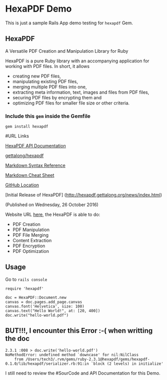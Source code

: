 # HexaPDF Demo

This is just a sample Rails App demo testing for `hexapdf` Gem.

## HexaPDF

A Versatile PDF Creation and Manipulation Library for Ruby

HexaPDF is a pure Ruby library with an accompanying application for working with PDF files. In short, it allows

- creating new PDF files,
- manipulating existing PDF files,
- merging multiple PDF files into one,
- extracting meta information, text, images and files from PDF files,
- securing PDF files by encrypting them and
- optimizing PDF files for smaller file size or other criteria.

### Include this `gem` inside the Gemfile

`gem install hexapdf`

#URL Links
[HexaPDF API Documentation](http://hexapdf.gettalong.org/api/HexaPDF/index.html)

[gettalong/hexapdf](https://github.com/gettalong/hexapdf)

[Markdown Syntax Reference](https://en.support.wordpress.com/markdown-quick-reference/)

[Markdown Cheat Sheet](https://github.com/adam-p/markdown-here/wiki/Markdown-Cheatsheet)

[GitHub Location](https://github.com/ajcubeta/hexapdf-demo)

[Initial Release of HexaPDF] (http://hexapdf.gettalong.org/news/index.html)
(Published on Wednesday, 26 October 2016)

Website URL [here](http://hexapdf.gettalong.org), the HexaPDF is able to do:

- PDF Creation
- PDF Manipulation
- PDF File Merging
- Content Extraction
- PDF Encryption
- PDF Optimization


## Usage

Go to `rails console`

```
require 'hexapdf'

doc = HexaPDF::Document.new
canvas = doc.pages.add_page.canvas
canvas.font('Helvetica', size: 100)
canvas.text("Hello World!", at: [20, 400])
doc.write("hello-world.pdf")
```

## BUT!!!, I encounter this Error :-( when writting the doc

```
2.3.1 :008 > doc.write('hello-world.pdf')
NoMethodError: undefined method `downcase' for nil:NilClass
	from /Users/tech3/.rvm/gems/ruby-2.3.1@hexapdf/gems/hexapdf-0.1.0/lib/hexapdf/serializer.rb:91:in `block (2 levels) in initialize'
```

I still need to review the #SourCode and API Documentation for this Demo.

<!-- This README would normally document whatever steps are necessary to get the
application up and running.

Things you may want to cover:
* Ruby version
* System dependencies
* Configuration
* Database creation
* Database initialization
* How to run the test suite
* Services (job queues, cache servers, search engines, etc.)
* Deployment instructions
* ... -->
